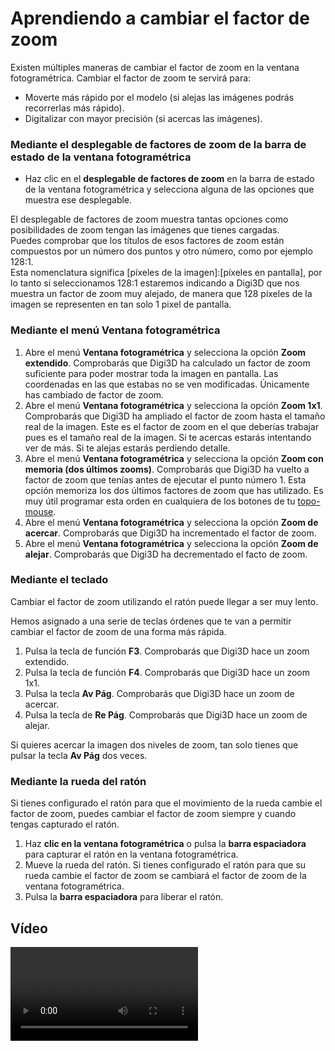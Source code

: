 # Aprendiendo a cambiar el factor de zoom

Existen múltiples maneras de cambiar el factor de zoom en la ventana fotogramétrica. Cambiar el factor de zoom te servirá para:

* Moverte más rápido por el modelo \(si alejas las imágenes podrás recorrerlas más rápido\).
* Digitalizar con mayor precisión \(si acercas las imágenes\).

### Mediante el desplegable de factores de zoom de la barra de estado de la ventana fotogramétrica

* Haz clic en el **desplegable de factores de zoom** en la barra de estado de la ventana fotogramétrica y selecciona alguna de las opciones que muestra ese desplegable.

El desplegable de factores de zoom muestra tantas opciones como posibilidades de zoom tengan las imágenes que tienes cargadas.  
Puedes comprobar que los títulos de esos factores de zoom están compuestos por un número dos puntos y otro número, como por ejemplo 128:1.  
Esta nomenclatura significa \[píxeles de la imagen\]:\[píxeles en pantalla\], por lo tanto si seleccionamos 128:1 estaremos indicando a Digi3D que nos muestra un factor de zoom muy alejado, de manera que 128 píxeles de la imagen se representen en tan solo 1 pixel de pantalla.

### Mediante el menú Ventana fotogramétrica

1. Abre el menú **Ventana fotogramétrica** y selecciona la opción **Zoom extendido**. Comprobarás que Digi3D ha calculado un factor de zoom suficiente para poder mostrar toda la imagen en pantalla. Las coordenadas en las que estabas no se ven modificadas. Únicamente has cambiado de factor de zoom.
2. Abre el menú **Ventana fotogramétrica** y selecciona la opción **Zoom 1x1**. Comprobarás que Digi3D ha ampliado el factor de zoom hasta el tamaño real de la imagen. Este es el factor de zoom en el que deberías trabajar pues es el tamaño real de la imagen. Si te acercas estarás intentando ver de más. Si te alejas estarás perdiendo detalle.
3. Abre el menú **Ventana fotogramétrica** y selecciona la opción **Zoom con memoria \(dos últimos zooms\)**. Comprobarás que Digi3D ha vuelto a factor de zoom que tenías antes de ejecutar el punto número 1. Esta opción memoriza los dos últimos factores de zoom que has utilizado. Es muy útil programar esta orden en cualquiera de los botones de tu [topo-mouse](cambiando-factor-zoom-ventana-foto.md).
4. Abre el menú **Ventana fotogramétrica** y selecciona la opción **Zoom de acercar**. Comprobarás que Digi3D ha incrementado el factor de zoom.
5. Abre el menú **Ventana fotogramétrica** y selecciona la opción **Zoom de alejar**. Comprobarás que Digi3D ha decrementado el facto de zoom.

### Mediante el teclado

Cambiar el factor de zoom utilizando el ratón puede llegar a ser muy lento.

Hemos asignado a una serie de teclas órdenes que te van a permitir cambiar el factor de zoom de una forma más rápida.

1. Pulsa la tecla de función **F3**. Comprobarás que Digi3D hace un zoom extendido.
2. Pulsa la tecla de función **F4**. Comprobarás que Digi3D hace un zoom 1x1.
3. Pulsa la tecla **Av Pág**. Comprobarás que Digi3D hace un zoom de acercar.
4. Pulsa la tecla de **Re Pág**. Comprobarás que Digi3D hace un zoom de alejar.

Si quieres acercar la imagen dos niveles de zoom, tan solo tienes que pulsar la tecla **Av Pág** dos veces.

### Mediante la rueda del ratón

Si tienes configurado el ratón para que el movimiento de la rueda cambie el factor de zoom, puedes cambiar el factor de zoom siempre y cuando tengas capturado el ratón.

1. Haz **clic en la ventana fotogramétrica** o pulsa la **barra espaciadora** para capturar el ratón en la ventana fotogramétrica.
2. Mueve la rueda del ratón. Si tienes configurado el ratón para que su rueda cambie el factor de zoom se cambiará el factor de zoom de la ventana fotogramétrica.
3. Pulsa la **barra espaciadora** para liberar el ratón.

## Vídeo

<video controls><source src="https://digi21.blob.core.windows.net/videos-ayuda/Aprendiendo%20a%20cambiar%20el%20factor%20de%20zoom.mp4" caption="" type="video/mp4"></video>

